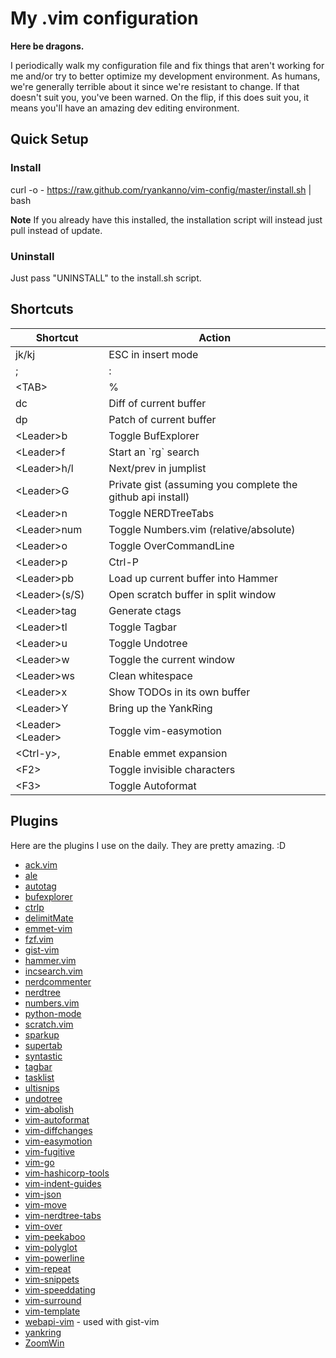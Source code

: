 # My .vim configuration

**Here be dragons.** 

I periodically walk my configuration file and fix things that aren't working 
for me and/or try to better optimize my development environment.  As humans, 
we're generally terrible about it since we're resistant to change.  If that 
doesn't suit you, you've been warned.  On the flip, if this does suit you, 
it means you'll have an amazing dev editing environment.

## Quick Setup

### Install

curl -o - https://raw.github.com/ryankanno/vim-config/master/install.sh | bash

**Note** If you already have this installed, the installation script will
instead just pull instead of update.

### Uninstall

Just pass "UNINSTALL" to the install.sh script.


## Shortcuts

<table>
    <thead>
        <tr>
            <th>Shortcut</th>
            <th>Action</th>
        </tr>
    </thead>
    <tbody>
        <tr>
            <td>jk/kj</td>
            <td>ESC in insert mode</td>
        </tr>
        <tr>
            <td>;</td>
            <td>:</td>
        </tr>
        <tr>
            <td>&lt;TAB&gt;</td>
            <td>%</td>
        </tr>
        <tr>
            <td>dc</td>
            <td>Diff of current buffer</td>
        </tr>
        <tr>
            <td>dp</td>
            <td>Patch of current buffer</td>
        </tr>
        <tr>
            <td>&lt;Leader&gt;b</td>
            <td>Toggle BufExplorer</td>
        </tr>
        <tr>
            <td>&lt;Leader&gt;f</td>
            <td>Start an `rg` search</td>
        </tr>
        <tr>
            <td>&lt;Leader&gt;h/l</td>
            <td>Next/prev in jumplist</td>
        </tr>
        <tr>
            <td>&lt;Leader&gt;G</td>
            <td>Private gist (assuming you complete the github api install)</td>
        </tr>
        <tr>
            <td>&lt;Leader&gt;n</td>
            <td>Toggle NERDTreeTabs</td>
        </tr>
        <tr>
            <td>&lt;Leader&gt;num</td>
            <td>Toggle Numbers.vim (relative/absolute)</td>
        </tr>
        <tr>
            <td>&lt;Leader&gt;o</td>
            <td>Toggle OverCommandLine</td>
        </tr>
        <tr>
            <td>&lt;Leader&gt;p</td>
            <td>Ctrl-P</td>
        </tr>
        <tr>
            <td>&lt;Leader&gt;pb</td>
            <td>Load up current buffer into Hammer</td>
        </tr>
        <tr>
            <td>&lt;Leader&gt;(s/S)</td>
            <td>Open scratch buffer in split window</td>
        </tr>
        <tr>
            <td>&lt;Leader&gt;tag</td>
            <td>Generate ctags</td>
        </tr>
        <tr>
            <td>&lt;Leader&gt;tl</td>
            <td>Toggle Tagbar</td>
        </tr>
        <tr>
            <td>&lt;Leader&gt;u</td>
            <td>Toggle Undotree</td>
        </tr>
        <tr>
            <td>&lt;Leader&gt;w</td>
            <td>Toggle the current window</td>
        </tr>
        <tr>
            <td>&lt;Leader&gt;ws</td>
            <td>Clean whitespace</td>
        </tr>
        <tr>
            <td>&lt;Leader&gt;x</td>
            <td>Show TODOs in its own buffer</td>
        </tr>
        <tr>
            <td>&lt;Leader&gt;Y</td>
            <td>Bring up the YankRing</td>
        </tr>
        <tr>
            <td>&lt;Leader&gt;&lt;Leader&gt;</td>
            <td>Toggle vim-easymotion</td>
        </tr>
        <tr>
            <td>&lt;Ctrl-y&gt;,</td>
            <td>Enable emmet expansion</td>
        </tr>
        <tr>
            <td>&lt;F2&gt;</td>
            <td>Toggle invisible characters</td>
        </tr>
        <tr>
            <td>&lt;F3&gt;</td>
            <td>Toggle Autoformat</td>
        </tr>
    </tbody>
</table>


## Plugins

Here are the plugins I use on the daily.  They are pretty amazing. :D

* [ack.vim](http://github.com/mileszs/ack.vim)
* [ale](https://github.com/w0rp/ale)
* [autotag](https://github.com/vim-scripts/AutoTag)
* [bufexplorer](https://github.com/jlanzarotta/bufexplorer)
* [ctrlp](https://github.com/ctrlpvim/ctrlp.vim)
* [delimitMate](https://github.com/Raimondi/delimitMate)
* [emmet-vim](https://github.com/mattn/emmet-vim)
* [fzf.vim](https://github.com/junegunn/fzf.vim)
* [gist-vim](http://github.com/mattn/gist-vim)
* [hammer.vim](https://github.com/wikimatze/hammer.vim)
* [incsearch.vim](https://github.com/haya14busa/incsearch.vim)
* [nerdcommenter](https://github.com/scrooloose/nerdcommenter)
* [nerdtree](https://github.com/scrooloose/nerdtree)
* [numbers.vim](https://github.com/myusuf3/numbers.vim/)
* [python-mode](https://github.com/klen/python-mode)
* [scratch.vim](https://github.com/ethanmuller/scratch.vim)
* [sparkup](https://github.com/rstacruz/sparkup)
* [supertab](http://github.com/ervandew/supertab)
* [syntastic](https://github.com/vim-syntastic/syntastic)
* [tagbar](https://github.com/majutsushi/tagbar)
* [tasklist](http://github.com/vim-scripts/TaskList)
* [ultisnips](http://github.com/SirVer/ultisnips)
* [undotree](https://github.com/mbbill/undotree)
* [vim-abolish](https://github.com/tpope/vim-abolish)
* [vim-autoformat](https://github.com/Chiel92/vim-autoformat)
* [vim-diffchanges](http://github.com/jmcantrell/vim-diffchanges)
* [vim-easymotion](https://github.com/easymotion/vim-easymotion)
* [vim-fugitive](http://github.com/tpope/vim-fugitive)
* [vim-go](https://github.com/fatih/vim-go)
* [vim-hashicorp-tools](https://github.com/hashivim/vim-hashicorp-tools)
* [vim-indent-guides](https://github.com/nathanaelkane/vim-indent-guides)
* [vim-json](https://github.com/elzr/vim-json)
* [vim-move](https://github.com/matze/vim-move)
* [vim-nerdtree-tabs](https://github.com/jistr/vim-nerdtree-tabs)
* [vim-over](https://github.com/osyo-manga/vim-over)
* [vim-peekaboo](https://github.com/junegunn/vim-peekaboo)
* [vim-polyglot](https://github.com/sheerun/vim-polyglot)
* [vim-powerline](https://github.com/Lokaltog/vim-powerline)
* [vim-repeat](https://github.com/tpope/vim-repeat)
* [vim-snippets](https://github.com/honza/vim-snippets)
* [vim-speeddating](https://github.com/tpope/vim-speeddating)
* [vim-surround](https://github.com/tpope/vim-surround)
* [vim-template](https://github.com/aperezdc/vim-template)
* [webapi-vim](https://github.com/mattn/webapi-vim) - used with gist-vim
* [yankring](https://github.com/vim-scripts/YankRing.vim)
* [ZoomWin](https://github.com/regedarek/ZoomWin)
